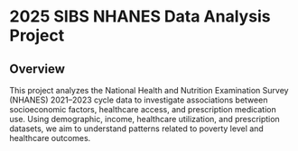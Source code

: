 # 2025 SIBS NHANES Data Analysis Project

## Overview

This project analyzes the National Health and Nutrition Examination Survey (NHANES) 2021–2023 cycle data to investigate associations between socioeconomic factors, healthcare access, and prescription medication use. Using demographic, income, healthcare utilization, and prescription datasets, we aim to understand patterns related to poverty level and healthcare outcomes.
